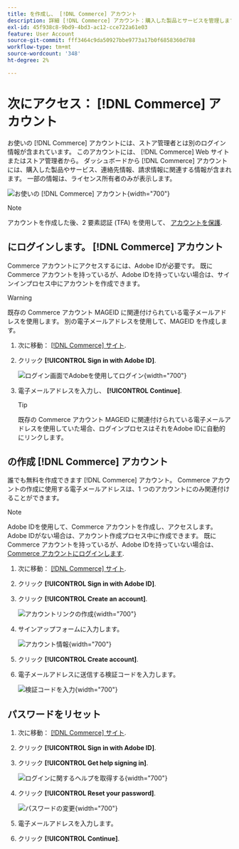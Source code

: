 ```yaml
---
title: を作成し、 [!DNL Commerce] アカウント
description: 詳細 [!DNL Commerce] アカウント：購入した製品とサービスを管理します。
exl-id: 45f938c8-9bd9-4bd3-ac12-cce722a61e03
feature: User Account
source-git-commit: fff3464c9da50927bbe9773a17b0f6858360d788
workflow-type: tm+mt
source-wordcount: '348'
ht-degree: 2%

---
```



# 次にアクセス： [!DNL Commerce] アカウント

お使いの [!DNL Commerce] アカウントには、ストア管理者とは別のログイン情報が含まれています。 このアカウントには、 [!DNL Commerce] Web サイトまたはストア管理者から。 ダッシュボードから [!DNL Commerce] アカウントには、購入した製品やサービス、連絡先情報、請求情報に関連する情報が含まれます。 一部の情報は、ライセンス所有者のみが表示します。

![お使いの [!DNL Commerce] アカウント](./assets/home-acct.png){width="700"}

>[!NOTE]
>
>アカウントを作成した後、2 要素認証 (TFA) を使用して、 [アカウントを保護](commerce-account-secure.md).

## にログインします。 [!DNL Commerce] アカウント

Commerce アカウントにアクセスするには、Adobe IDが必要です。 既に Commerce アカウントを持っているが、Adobe IDを持っていない場合は、サインインプロセス中にアカウントを作成できます。

>[!WARNING]
>
>既存の Commerce アカウント MAGEID に関連付けられている電子メールアドレスを使用します。 別の電子メールアドレスを使用して、MAGEID を作成します。

1. 次に移動： [[!DNL Commerce] サイト](https://account.magento.com/customer/account/login/).

1. クリック **[!UICONTROL Sign in with Adobe ID]**.

   ![ログイン画面でAdobeを使用してログイン](./assets/sign-in-with-adobe.png){width="700"}

1. 電子メールアドレスを入力し、 **[!UICONTROL Continue]**.

   >[!TIP]
   >
   >既存の Commerce アカウント MAGEID に関連付けられている電子メールアドレスを使用していた場合、ログインプロセスはそれをAdobe IDに自動的にリンクします。

## の作成 [!DNL Commerce] アカウント

誰でも無料を作成できます [!DNL Commerce] アカウント。 Commerce アカウントの作成に使用する電子メールアドレスは、1 つのアカウントにのみ関連付けることができます。

>[!NOTE]
>
>Adobe IDを使用して、Commerce アカウントを作成し、アクセスします。 Adobe IDがない場合は、アカウント作成プロセス中に作成できます。 既に Commerce アカウントを持っているが、Adobe IDを持っていない場合は、 [Commerce アカウントにログインします](#log-in-to-your-dnl-commerce-account).

1. 次に移動： [[!DNL Commerce] サイト](https://account.magento.com/customer/account/login/).

1. クリック **[!UICONTROL Sign in with Adobe ID]**.

1. クリック **[!UICONTROL Create an account]**.

   ![アカウントリンクの作成](./assets/account-create-link.png){width="700"}

1. サインアップフォームに入力します。

   ![アカウント情報](./assets/account-create.png){width="700"}

1. クリック **[!UICONTROL Create account]**.

1. 電子メールアドレスに送信する検証コードを入力します。

   ![検証コードを入力](./assets/verification-code.png){width="700"}

## パスワードをリセット

1. 次に移動： [[!DNL Commerce] サイト](https://account.magento.com/customer/account/login/).

1. クリック **[!UICONTROL Sign in with Adobe ID]**.

1. クリック **[!UICONTROL Get help signing in]**.

   ![ログインに関するヘルプを取得する](./assets/sign-in-get-help.png){width="700"}

1. クリック **[!UICONTROL Reset your password]**.

   ![パスワードの変更](./assets/change-password.png){width="700"}

1. 電子メールアドレスを入力します。

1. クリック **[!UICONTROL Continue]**.
